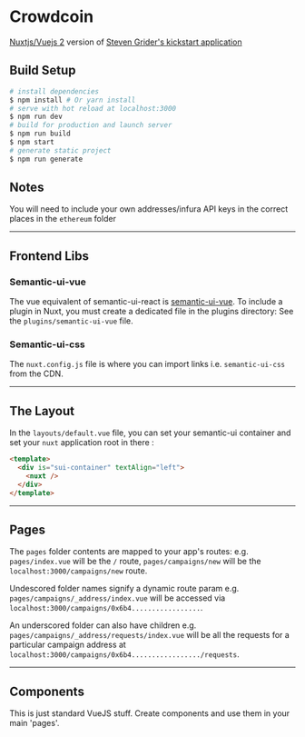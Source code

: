 # Crowdcoin

[Nuxtjs/Vuejs 2](https://nuxtjs.org/) version of [Steven Grider's kickstart application](https://github.com/StephenGrider/EthereumCasts/tree/master/kickstart)

## Build Setup
``` bash
# install dependencies
$ npm install # Or yarn install
# serve with hot reload at localhost:3000
$ npm run dev
# build for production and launch server
$ npm run build
$ npm start
# generate static project
$ npm run generate
```

## Notes
You will need to include your own addresses/infura API keys in the correct places in the `ethereum` folder

---

## Frontend Libs

### Semantic-ui-vue
The vue equivalent of semantic-ui-react is [semantic-ui-vue](https://semantic-ui-vue.github.io/). 
To include a plugin in Nuxt, you must create a dedicated file in the plugins directory: See the `plugins/semantic-ui-vue` file.

### Semantic-ui-css
The `nuxt.config.js` file is where you can import links i.e. `semantic-ui-css` from the CDN.

---

## The Layout
In the `layouts/default.vue` file, you can set your semantic-ui container and set your `nuxt` application root in there : 
```html
<template>
  <div is="sui-container" textAlign="left">
    <nuxt />
  </div>
</template>
```

---

## Pages
The `pages` folder contents are mapped to your app's routes: 
e.g. `pages/index.vue` will be the `/` route, `pages/campaigns/new` will be the `localhost:3000/campaigns/new` route.


Undescored folder names signify a dynamic route param e.g. `pages/campaigns/_address/index.vue` will be accessed via `localhost:3000/campaigns/0x6b4.................`. 


An underscored folder can also have children e.g. `pages/campaigns/_address/requests/index.vue` will be all the requests for a particular campaign address at `localhost:3000/campaigns/0x6b4................./requests`.

---

## Components
This is just standard VueJS stuff. Create components and use them in your main 'pages'.



